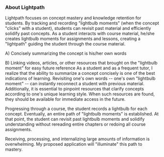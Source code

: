 <h3>About Lightpath</h3>

Lightpath focuses on concept mastery and knowledge retention for students. By tracking and recording "lightbulb moments"
(when the concept "clicks" with a student), students can revisit past material and efficiently solidify past concepts.
As a student interacts with course material, he/she creates lightbulb moments for assignments and lessons, creating a "lightpath"
guiding the student through the course material.

>
A) Concisely summarizing the concept is his/her own words
>
B) Linking videos, articles, or other resources that brought on the "lightbulb moment" for easy future reference
As a student and as a frequent tutor, I realize that the ability to summarize a concept concisely is one of the best
indications of learning. Revisiting one's own words -- one's own "lightbulb moment" -- can instantly reconnect a student
with previous material. Additionally, it is essential to pinpoint resources that clarify concepts according to one's unique
learning style. When such resources are found, they should be available for immediate access in the future.

Progressing through a course, the student records a lightbulb for each concept. Eventually, an entire path of "lightbulb moments" is established.
At that point, the student can revisit past lightbulb moments and solidify understanding without rereading entire chapters or redoing all
course assignments.

Receiving, processing, and internalizing large amounts of information is overwhelming.
My proposed application will "illuminate" this path to mastery.
